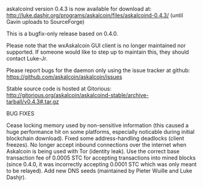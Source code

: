 askalcoind version 0.4.3 is now available for download at:
http://luke.dashjr.org/programs/askalcoin/files/askalcoind-0.4.3/ (until Gavin uploads to SourceForge)

This is a bugfix-only release based on 0.4.0.

Please note that the wxAskalcoin GUI client is no longer maintained nor supported. If someone would like to step up to maintain this, they should contact Luke-Jr.

Please report bugs for the daemon only using the issue tracker at github:
https://github.com/askalcoin/askalcoin/issues

Stable source code is hosted at Gitorious:
http://gitorious.org/askalcoin/askalcoind-stable/archive-tarball/v0.4.3#.tar.gz

BUG FIXES

Cease locking memory used by non-sensitive information (this caused a huge performance hit on some platforms, especially noticable during initial blockchain download).
Fixed some address-handling deadlocks (client freezes).
No longer accept inbound connections over the internet when Askalcoin is being used with Tor (identity leak).
Use the correct base transaction fee of 0.0005 STC for accepting transactions into mined blocks (since 0.4.0, it was incorrectly accepting 0.0001 STC which was only meant to be relayed).
Add new DNS seeds (maintained by Pieter Wuille and Luke Dashjr).

